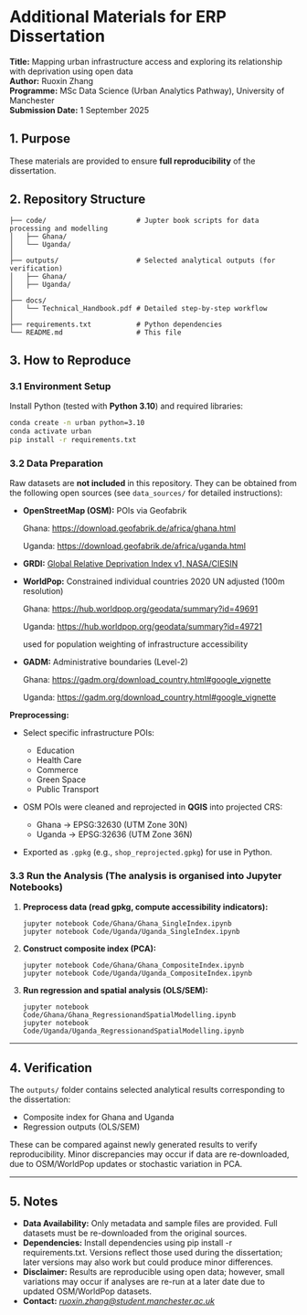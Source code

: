 # Additional Materials for ERP Dissertation

**Title:** Mapping urban infrastructure access and exploring its relationship with deprivation using open data  
**Author:** Ruoxin Zhang  
**Programme:** MSc Data Science (Urban Analytics Pathway), University of Manchester  
**Submission Date:** 1 September 2025  

## 1. Purpose
These materials are provided to ensure **full reproducibility** of the dissertation.  

## 2. Repository Structure
```text
├── code/                      # Jupter book scripts for data processing and modelling
│   ├── Ghana/    
│   └── Uganda/           
│
├── outputs/                   # Selected analytical outputs (for verification)
│   ├── Ghana/
│   ├── Uganda/
│
├── docs/
│   └── Technical_Handbook.pdf # Detailed step-by-step workflow
│
├── requirements.txt           # Python dependencies
└── README.md                  # This file
```

## 3. How to Reproduce
### 3.1 Environment Setup
Install Python (tested with **Python 3.10**) and required libraries:  
```bash
conda create -n urban python=3.10
conda activate urban
pip install -r requirements.txt
```

### 3.2 Data Preparation

Raw datasets are **not included** in this repository.
 They can be obtained from the following open sources (see `data_sources/` for detailed instructions):

- **OpenStreetMap (OSM):** POIs via Geofabrik 

  Ghana: https://download.geofabrik.de/africa/ghana.html

  Uganda: https://download.geofabrik.de/africa/uganda.html

- **GRDI:** [Global Relative Deprivation Index v1, NASA/CIESIN](https://doi.org/10.7927/3xxe-ap97?utm_source=chatgpt.com)

- **WorldPop:** Constrained individual countries 2020 UN adjusted (100m resolution)

  Ghana: https://hub.worldpop.org/geodata/summary?id=49691

  Uganda: https://hub.worldpop.org/geodata/summary?id=49721

  used for population weighting of infrastructure accessibility

- **GADM:** Administrative boundaries (Level-2)

  Ghana: https://gadm.org/download_country.html#google_vignette

  Uganda: https://gadm.org/download_country.html#google_vignette

**Preprocessing:**

- Select specific infrastructure POIs:
  - Education
  - Health Care
  - Commerce
  - Green Space
  - Public Transport

- OSM POIs were cleaned and reprojected in **QGIS** into projected CRS:

  - Ghana → EPSG:32630 (UTM Zone 30N)
  - Uganda → EPSG:32636 (UTM Zone 36N)

- Exported as `.gpkg` (e.g., `shop_reprojected.gpkg`) for use in Python.

### 3.3 Run the Analysis (The analysis is organised into Jupyter Notebooks)

1. **Preprocess data (read gpkg, compute accessibility indicators):**

   ```
   jupyter notebook Code/Ghana/Ghana_SingleIndex.ipynb
   jupyter notebook Code/Uganda/Uganda_SingleIndex.ipynb
   ```

2. **Construct composite index (PCA):**

   ```
   jupyter notebook Code/Ghana/Ghana_CompositeIndex.ipynb
   jupyter notebook Code/Uganda/Uganda_CompositeIndex.ipynb
   ```

3. **Run regression and spatial analysis (OLS/SEM):**

   ```
   jupyter notebook Code/Ghana/Ghana_RegressionandSpatialModelling.ipynb
   jupyter notebook Code/Uganda/Uganda_RegressionandSpatialModelling.ipynb
   ```

------

## 4. Verification

The `outputs/` folder contains selected analytical results corresponding to the dissertation:

- Composite index for Ghana and Uganda
- Regression outputs (OLS/SEM)

These can be compared against newly generated results to verify reproducibility.
 Minor discrepancies may occur if data are re-downloaded, due to OSM/WorldPop updates or stochastic variation in PCA.

------

## 5. Notes

- **Data Availability:** Only metadata and sample files are provided. Full datasets must be re-downloaded from the original sources.
- **Dependencies:** Install dependencies using pip install -r requirements.txt. Versions reflect those used during the dissertation; later versions may also work but could produce minor differences.
- **Disclaimer:** Results are reproducible using open data; however, small variations may occur if analyses are re-run at a later date due to updated OSM/WorldPop datasets.
- **Contact:** *ruoxin.zhang@student.manchester.ac.uk*
